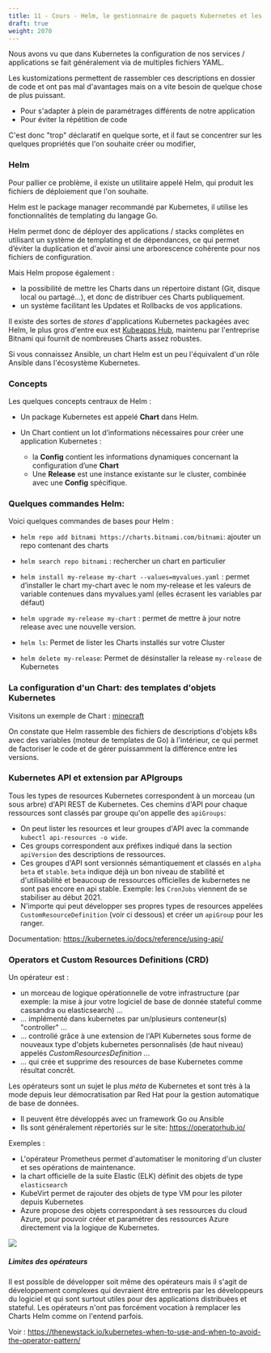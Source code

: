 ```yaml
---
title: 11 - Cours - Helm, le gestionnaire de paquets Kubernetes et les Opérateurs
draft: true
weight: 2070
---
```


Nous avons vu que dans Kubernetes la configuration de nos services / applications se fait généralement via de multiples fichiers YAML.

Les kustomizations permettent de rassembler ces descriptions en dossier de code et ont pas mal d'avantages mais on a vite besoin de quelque chose de plus puissant.

- Pour s'adapter à plein de paramétrages différents de notre application
- Pour éviter la répétition de code

C'est donc "trop" déclaratif en quelque sorte, et il faut se concentrer sur les quelques propriétés que l'on souhaite créer ou modifier,

### Helm

Pour pallier ce problème, il existe un utilitaire appelé Helm, qui produit les fichiers de déploiement que l'on souhaite.

Helm est le package manager recommandé par Kubernetes, il utilise les fonctionnalités de templating du langage Go.

Helm permet donc de déployer des applications / stacks complètes en utilisant un système de templating et de dépendances, ce qui permet d’éviter la duplication et d'avoir ainsi une arborescence cohérente pour nos fichiers de configuration.

Mais Helm propose également :

- la possibilité de mettre les Charts dans un répertoire distant (Git, disque local ou partagé…), et donc de distribuer ces Charts publiquement.
- un système facilitant les Updates et Rollbacks de vos applications.

Il existe des sortes de _stores_ d'applications Kubernetes packagées avec Helm, le plus gros d'entre eux est [Kubeapps Hub](https://hub.kubeapps.com/), maintenu par l'entreprise Bitnami qui fournit de nombreuses Charts assez robustes.

Si vous connaissez Ansible, un chart Helm est un peu l'équivalent d'un rôle Ansible dans l'écosystème Kubernetes.

### Concepts

Les quelques concepts centraux de Helm :

- Un package Kubernetes est appelé **Chart** dans Helm.

- Un Chart contient un lot d’informations nécessaires pour créer une application Kubernetes :
  - la **Config** contient les informations dynamiques concernant la configuration d’une **Chart**
  - Une **Release** est une instance existante sur le cluster, combinée avec une **Config** spécifique.

### Quelques commandes Helm:

Voici quelques commandes de bases pour Helm :

- `helm repo add bitnami https://charts.bitnami.com/bitnami`: ajouter un repo contenant des charts

- `helm search repo bitnami` : rechercher un chart en particulier

- `helm install my-release my-chart --values=myvalues.yaml` : permet d’installer le chart my-chart avec le nom my-release et les valeurs de variable contenues dans myvalues.yaml (elles écrasent les variables par défaut)

- `helm upgrade my-release my-chart` : permet de mettre à jour notre release avec une nouvelle version.

- `helm ls`: Permet de lister les Charts installés sur votre Cluster

- `helm delete my-release`: Permet de désinstaller la release `my-release` de Kubernetes

### La configuration d'un Chart: des templates d'objets Kubernetes

Visitons un exemple de Chart : [minecraft](https://github.com/helm/charts/tree/master/stable/minecraft/templates)

On constate que Helm rassemble des fichiers de descriptions d'objets k8s avec des variables (moteur de templates de Go) à l'intérieur, ce qui permet de factoriser le code et de gérer puissamment la différence entre les versions.

### Kubernetes API et extension par APIgroups

Tous les types de resources Kubernetes correspondent à un morceau (un sous arbre) d'API REST de Kubernetes. Ces chemins d'API pour chaque ressources sont classés par groupe qu'on appelle des `apiGroups`:

- On peut lister les resources et leur groupes d'API avec la commande `kubectl api-resources -o wide`.
- Ces groups correspondent aux préfixes indiqué dans la section `apiVersion` des descriptions de ressources.
- Ces groupes d'API sont versionnés sémantiquement et classés en `alpha` `beta` et `stable`. `beta` indique déjà un bon niveau de stabilité et d'utilisabilité et beaucoup de ressources officielles de kubernetes ne sont pas encore en api stable. Exemple: les `CronJobs` viennent de se stabiliser au début 2021.
- N'importe qui peut développer ses propres types de resources appelées `CustomResourceDefinition` (voir ci dessous) et créer un `apiGroup` pour les ranger.

Documentation: https://kubernetes.io/docs/reference/using-api/

### Operators et Custom Resources Definitions (CRD)

Un opérateur est :

- un morceau de logique opérationnelle de votre infrastructure (par exemple: la mise à jour votre logiciel de base de donnée stateful comme cassandra ou elasticsearch) ...
- ... implémenté dans kubernetes par un/plusieurs conteneur(s) "controller" ...
- ... controllé grâce à une extension de l'API Kubernetes sous forme de nouveaux type d'objets kubernetes personnalisés (de haut niveau) appelés _CustomResourcesDefinition_ ...
- ... qui crée et supprime des resources de base Kubernetes comme résultat concrêt.

Les opérateurs sont un sujet le plus _méta_ de Kubernetes et sont très à la mode depuis leur démocratisation par Red Hat pour la gestion automatique de base de données.

- Il peuvent être développés avec un framework Go ou Ansible
- Ils sont généralement répertoriés sur le site: https://operatorhub.io/

Exemples :

- L'opérateur Prometheus permet d'automatiser le monitoring d'un cluster et ses opérations de maintenance.
- la chart officielle de la suite Elastic (ELK) définit des objets de type `elasticsearch`
- KubeVirt permet de rajouter des objets de type VM pour les piloter depuis Kubernetes
- Azure propose des objets correspondant à ses ressources du cloud Azure, pour pouvoir créer et paramétrer des ressources Azure directement via la logique de Kubernetes.

![](../../images/kubernetes/k8s_crd.png)

##### Limites des opérateurs

Il est possible de développer soit même des opérateurs mais il s'agit de développement complexes qui devraient être entrepris par les développeurs du logiciel et qui sont surtout utiles pour des applications distribuées et stateful. Les opérateurs n'ont pas forcément vocation à remplacer les Charts Helm comme on l'entend parfois.

Voir : https://thenewstack.io/kubernetes-when-to-use-and-when-to-avoid-the-operator-pattern/
